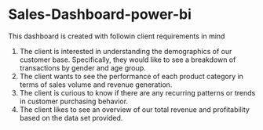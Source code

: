 # Sales-Dashboard-power-bi
This dashboard is created with followin client requirements in mind
1) The client is interested in understanding the demographics of our customer base. Specifically, they would like to see a breakdown of transactions by gender and age group.
2) The client wants to see the performance of each product category in terms of sales volume and revenue generation.
3) The client is curious to know if there are any recurring patterns or trends in customer purchasing behavior.
4) The client likes to see an overview of our total revenue and profitability based on the data set provided.
